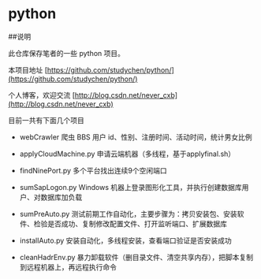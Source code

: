 # python
##说明

此仓库保存笔者的一些 python 项目。

本项目地址 [https://github.com/studychen/python/](https://github.com/studychen/python/)

个人博客，欢迎交流 [http://blog.csdn.net/never_cxb](http://blog.csdn.net/never_cxb)

目前一共有下面几个项目

- webCrawler 爬虫 BBS 用户 id、性别、注册时间、活动时间，统计男女比例

- applyCloudMachine.py 申请云端机器（多线程，基于applyfinal.sh）

- findNinePort.py 多个平台找出连续9个空闲端口

- sumSapLogon.py Windows 机器上登录图形化工具，并执行创建数据库用户、对数据库加负载

- sumPreAuto.py 测试前期工作自动化，主要步骤为：拷贝安装包、安装软件、检验是否成功、复制修改配置文件、打开监听端口、扩展数据库

- installAuto.py 安装自动化，多线程安装，查看端口验证是否安装成功

- cleanHadrEnv.py 暴力卸载软件（删目录文件、清空共享内存），把脚本复制到远程机器上，再远程执行命令

 


